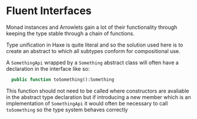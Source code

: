 # Fluent Interfaces

Monad instances and Arrowlets gain a lot of their functionality through keeping the type stable through a chain of functions.

Type unification in Haxe is quite literal and so the solution used here is to create an abstract to which all subtypes conform for compositional use.

A `SomethingApi` wrapped by a `Something` abstract class will often have a declaration in the interface like so:

```haxe
  public function toSomething():Something
```

This function should not need to be called where constructors are avaliable in the abstract type declaration but if introducing a new member which is an implementation of `SomethingApi` it would often be necessary to call `toSomething` so the type system behaves correctly